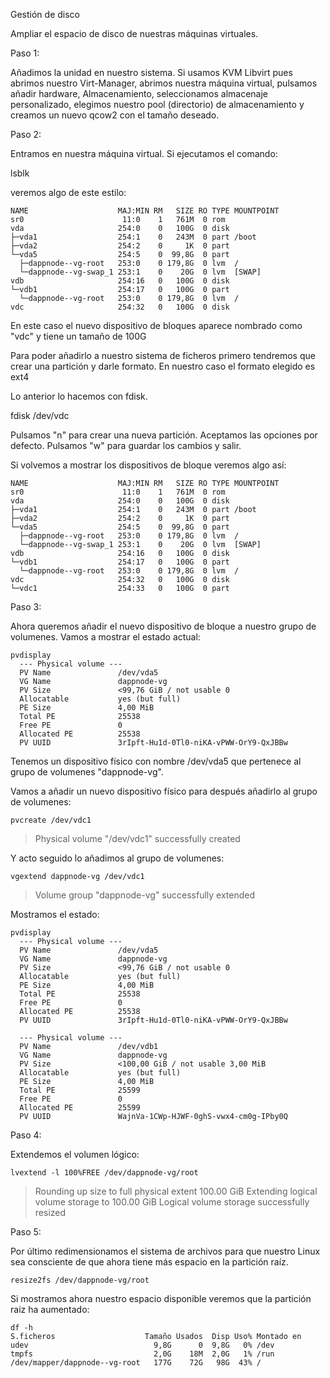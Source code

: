 Gestión de disco

Ampliar el espacio de disco de nuestras máquinas virtuales.

Paso 1:

Añadimos la unidad en nuestro sistema. Si usamos KVM Libvirt pues abrimos nuestro Virt-Manager, abrimos nuestra máquina virtual, pulsamos añadir hardware, Almacenamiento, seleccionamos almacenaje personalizado, elegimos nuestro pool (directorio) de almacenamiento y creamos un nuevo qcow2 con el tamaño deseado.

Paso 2:

Entramos en nuestra máquina virtual. Si ejecutamos el comando:

lsblk

veremos algo de este estilo:
```
NAME                    MAJ:MIN RM   SIZE RO TYPE MOUNTPOINT
sr0                      11:0    1   761M  0 rom  
vda                     254:0    0   100G  0 disk 
├─vda1                  254:1    0   243M  0 part /boot
├─vda2                  254:2    0     1K  0 part 
└─vda5                  254:5    0  99,8G  0 part 
  ├─dappnode--vg-root   253:0    0 179,8G  0 lvm  /
  └─dappnode--vg-swap_1 253:1    0    20G  0 lvm  [SWAP]
vdb                     254:16   0   100G  0 disk 
└─vdb1                  254:17   0   100G  0 part 
  └─dappnode--vg-root   253:0    0 179,8G  0 lvm  /
vdc                     254:32   0   100G  0 disk 
```
En este caso el nuevo dispositivo de bloques aparece nombrado como "vdc" y tiene un tamaño de 100G

Para poder añadirlo a nuestro sistema de ficheros primero tendremos que crear una partición y darle formato. En nuestro caso el formato elegido es ext4

Lo anterior lo hacemos con fdisk.

fdisk /dev/vdc

Pulsamos "n" para crear una nueva partición. Aceptamos las opciones por defecto.
Pulsamos "w" para guardar los cambios y salir.

Si volvemos a mostrar los dispositivos de bloque veremos algo así:

```
NAME                    MAJ:MIN RM   SIZE RO TYPE MOUNTPOINT
sr0                      11:0    1   761M  0 rom
vda                     254:0    0   100G  0 disk
├─vda1                  254:1    0   243M  0 part /boot
├─vda2                  254:2    0     1K  0 part
└─vda5                  254:5    0  99,8G  0 part
  ├─dappnode--vg-root   253:0    0 179,8G  0 lvm  /
  └─dappnode--vg-swap_1 253:1    0    20G  0 lvm  [SWAP]
vdb                     254:16   0   100G  0 disk
└─vdb1                  254:17   0   100G  0 part
  └─dappnode--vg-root   253:0    0 179,8G  0 lvm  /
vdc                     254:32   0   100G  0 disk
└─vdc1                  254:33   0   100G  0 part
```

Paso 3:

Ahora queremos añadir el nuevo dispositivo de bloque a nuestro grupo de volumenes. Vamos a mostrar el estado actual:

```
pvdisplay 
  --- Physical volume ---
  PV Name               /dev/vda5
  VG Name               dappnode-vg
  PV Size               <99,76 GiB / not usable 0   
  Allocatable           yes (but full)
  PE Size               4,00 MiB
  Total PE              25538
  Free PE               0
  Allocated PE          25538
  PV UUID               3rIpft-Hu1d-0Tl0-niKA-vPWW-OrY9-QxJBBw
```

Tenemos un dispositivo físico con nombre /dev/vda5 que pertenece al grupo de volumenes "dappnode-vg".

Vamos a añadir un nuevo dispositivo físico para después añadirlo al grupo de volumenes:

```
pvcreate /dev/vdc1
```

> Physical volume "/dev/vdc1" successfully created

Y acto seguido lo añadimos al grupo de volumenes:

```
vgextend dappnode-vg /dev/vdc1
```

 > Volume group "dappnode-vg" successfully extended

Mostramos el estado:

```
pvdisplay 
  --- Physical volume ---
  PV Name               /dev/vda5
  VG Name               dappnode-vg
  PV Size               <99,76 GiB / not usable 0   
  Allocatable           yes (but full)
  PE Size               4,00 MiB
  Total PE              25538
  Free PE               0
  Allocated PE          25538
  PV UUID               3rIpft-Hu1d-0Tl0-niKA-vPWW-OrY9-QxJBBw
   
  --- Physical volume ---
  PV Name               /dev/vdb1
  VG Name               dappnode-vg
  PV Size               <100,00 GiB / not usable 3,00 MiB
  Allocatable           yes (but full)
  PE Size               4,00 MiB
  Total PE              25599
  Free PE               0
  Allocated PE          25599
  PV UUID               WajnVa-1CWp-HJWF-0ghS-vwx4-cm0g-IPby0Q
```

Paso 4:

Extendemos el volumen lógico:

```
lvextend -l 100%FREE /dev/dappnode-vg/root
```

> Rounding up size to full physical extent 100.00 GiB
  Extending logical volume storage to 100.00 GiB
  Logical volume storage successfully resized


Paso 5:

Por último redimensionamos el sistema de archivos para que nuestro Linux sea consciente de que ahora tiene más espacio en la partición raíz.

```
resize2fs /dev/dappnode-vg/root
```

Si mostramos ahora nuestro espacio disponible veremos que la partición raiz ha aumentado:

```
df -h
S.ficheros                    Tamaño Usados  Disp Uso% Montado en
udev                            9,8G      0  9,8G   0% /dev
tmpfs                           2,0G    18M  2,0G   1% /run
/dev/mapper/dappnode--vg-root   177G    72G   98G  43% /
```































